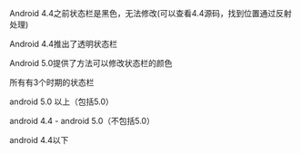 Android 4.4之前状态栏是黑色，无法修改(可以查看4.4源码，找到位置通过反射处理)

Android 4.4推出了透明状态栏

Android 5.0提供了方法可以修改状态栏的颜色

所有有3个时期的状态栏

android 5.0 以上（包括5.0）

android 4.4 - android 5.0（不包括5.0）

android 4.4以下
